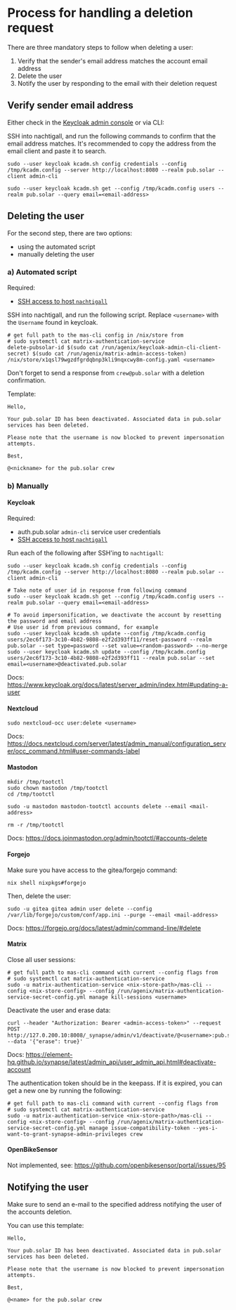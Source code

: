 # Process for handling a deletion request

There are three mandatory steps to follow when deleting a user:

1. Verify that the sender's email address matches the account email address
2. Delete the user
3. Notify the user by responding to the email with their deletion request

## Verify sender email address

Either check in the [Keycloak admin console](https://auth.pub.solar/admin/master/console/#/pub.solar/users) or via CLI:

SSH into nachtigall, and run the following commands to confirm that the email address matches. It's recommended to copy the address from the email client and paste it to search.

```
sudo --user keycloak kcadm.sh config credentials --config /tmp/kcadm.config --server http://localhost:8080 --realm pub.solar --client admin-cli

sudo --user keycloak kcadm.sh get --config /tmp/kcadm.config users --realm pub.solar --query email=<email-address>
```

## Deleting the user

For the second step, there are two options:

- using the automated script
- manually deleting the user

### a) Automated script

Required:

- [SSH access to host `nachtigall`](./administrative-access.md#ssh-access)

SSH into nachtigall, and run the following script. Replace `<username>` with the `Username` found in keycloak.

```
# get full path to the mas-cli config in /nix/store from
# sudo systemctl cat matrix-authentication-service
delete-pubsolar-id $(sudo cat /run/agenix/keycloak-admin-cli-client-secret) $(sudo cat /run/agenix/matrix-admin-access-token) /nix/store/x1qsl79wgzdfgrdqbnp3kli9nqxcwy8m-config.yaml <username>
```

Don't forget to send a response from `crew@pub.solar` with a deletion confirmation.

Template:

```
Hello,

Your pub.solar ID has been deactivated. Associated data in pub.solar services has been deleted.

Please note that the username is now blocked to prevent impersonation attempts.

Best,

@<nickname> for the pub.solar crew
```

### b) Manually

#### Keycloak

Required:

- auth.pub.solar `admin-cli` service user credentials
- [SSH access to host `nachtigall`](./administrative-access.md#ssh-access)

Run each of the following after SSH'ing to `nachtigall`:

```
sudo --user keycloak kcadm.sh config credentials --config /tmp/kcadm.config --server http://localhost:8080 --realm pub.solar --client admin-cli

# Take note of user id in response from following command
sudo --user keycloak kcadm.sh get --config /tmp/kcadm.config users --realm pub.solar --query email=<email-address>

# To avoid impersonification, we deactivate the account by resetting the password and email address
# Use user id from previous command, for example
sudo --user keycloak kcadm.sh update --config /tmp/kcadm.config users/2ec6f173-3c10-4b82-9808-e2f2d393ff11/reset-password --realm pub.solar --set type=password --set value=<random-password> --no-merge
sudo --user keycloak kcadm.sh update --config /tmp/kcadm.config users/2ec6f173-3c10-4b82-9808-e2f2d393ff11 --realm pub.solar --set email=<username>@deactivated.pub.solar
```

Docs: https://www.keycloak.org/docs/latest/server_admin/index.html#updating-a-user

#### Nextcloud

```
sudo nextcloud-occ user:delete <username>
```

Docs: https://docs.nextcloud.com/server/latest/admin_manual/configuration_server/occ_command.html#user-commands-label

#### Mastodon

```
mkdir /tmp/tootctl
sudo chown mastodon /tmp/tootctl
cd /tmp/tootctl

sudo -u mastodon mastodon-tootctl accounts delete --email <mail-address>

rm -r /tmp/tootctl
```

Docs: https://docs.joinmastodon.org/admin/tootctl/#accounts-delete

#### Forgejo

Make sure you have access to the gitea/forgejo command:

```
nix shell nixpkgs#forgejo
```

Then, delete the user:

```
sudo -u gitea gitea admin user delete --config /var/lib/forgejo/custom/conf/app.ini --purge --email <mail-address>
```

Docs: https://forgejo.org/docs/latest/admin/command-line/#delete

#### Matrix

Close all user sessions:

```
# get full path to mas-cli command with current --config flags from
# sudo systemctl cat matrix-authentication-service
sudo -u matrix-authentication-service <nix-store-path>/mas-cli --config <nix-store-config> --config /run/agenix/matrix-authentication-service-secret-config.yml manage kill-sessions <username>
```

Deactivate the user and erase data:

```
curl --header "Authorization: Bearer <admin-access-token>" --request POST http://127.0.200.10:8008/_synapse/admin/v1/deactivate/@<username>:pub.solar --data '{"erase": true}'
```

Docs: https://element-hq.github.io/synapse/latest/admin_api/user_admin_api.html#deactivate-account

The authentication token should be in the keepass. If it is expired, you can get a new one by running the following:

```
# get full path to mas-cli command with current --config flags from
# sudo systemctl cat matrix-authentication-service
sudo -u matrix-authentication-service <nix-store-path>/mas-cli --config <nix-store-config> --config /run/agenix/matrix-authentication-service-secret-config.yml manage issue-compatibility-token --yes-i-want-to-grant-synapse-admin-privileges crew
```

#### OpenBikeSensor

Not implemented, see: https://github.com/openbikesensor/portal/issues/95

## Notifying the user

Make sure to send an e-mail to the specified address notifying the user of the accounts deletion.

You can use this template:

```
Hello,

Your pub.solar ID has been deactivated. Associated data in pub.solar services has been deleted.

Please note that the username is now blocked to prevent impersonation attempts.

Best,

@<name> for the pub.solar crew
```
